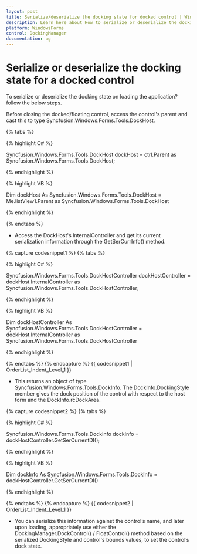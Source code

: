 ```yaml
---
layout: post
title: Serialize/deserialize the docking state for docked control | WindowsForms | Syncfusion
description: Learn here about How to serialize or deserialize the docking state for a docked control on loading the application 
platform: WindowsForms
control: DockingManager
documentation: ug
---
```



# Serialize or deserialize the docking state for a docked control 

To serialize or deserialize the docking state on loading the application?  follow the below steps.

Before closing the docked/floating control, access the control's parent and cast this to type Syncfusion.Windows.Forms.Tools.DockHost.

{% tabs %}

{% highlight C# %}


Syncfusion.Windows.Forms.Tools.DockHost dockHost = ctrl.Parent as Syncfusion.Windows.Forms.Tools.DockHost; 

{% endhighlight %}

{% highlight VB %}


Dim dockHost As Syncfusion.Windows.Forms.Tools.DockHost = Me.listView1.Parent as Syncfusion.Windows.Forms.Tools.DockHost  

{% endhighlight %}

{% endtabs %}

* Access the DockHost's InternalController and get its current serialization information through the GetSerCurrInfo() method.

{% capture codesnippet1 %}
{% tabs %}

{% highlight C# %}

Syncfusion.Windows.Forms.Tools.DockHostController dockHostController = dockHost.InternalController as Syncfusion.Windows.Forms.Tools.DockHostController; 

{% endhighlight %}


{% highlight VB %}


Dim dockHostController As Syncfusion.Windows.Forms.Tools.DockHostController = dockHost.InternalController as  Syncfusion.Windows.Forms.Tools.DockHostController

{% endhighlight %}

{% endtabs %}
{% endcapture %}
{{ codesnippet1 | OrderList_Indent_Level_1 }}

* This returns an object of type Syncfusion.Windows.Forms.Tools.DockInfo. The DockInfo.DockingStyle member gives the dock position of the control with respect to the host form and the DockInfo.rcDockArea.

{% capture codesnippet2 %}
{% tabs %}

{% highlight C# %}

Syncfusion.Windows.Forms.Tools.DockInfo dockInfo = dockHostController.GetSerCurrentDI(); 

{% endhighlight %}


{% highlight VB %}


Dim dockInfo As Syncfusion.Windows.Forms.Tools.DockInfo = dockHostController.GetSerCurrentDI()

{% endhighlight %}

{% endtabs %}
{% endcapture %}
{{ codesnippet2 | OrderList_Indent_Level_1 }}

* You can serialize this information against the control’s name, and later upon loading, appropriately use either the DockingManager.DockControl() /  FloatControl() method based on the serialized DockingStyle and control's bounds values, to set the control’s dock state.



